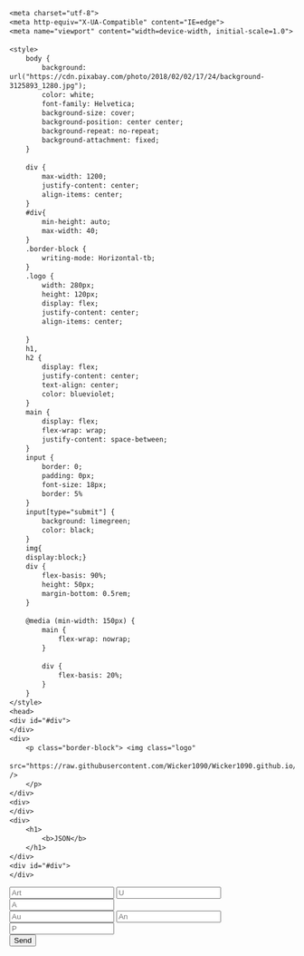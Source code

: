 <html lang="en">


    <meta charset="utf-8">
    <meta http-equiv="X-UA-Compatible" content="IE=edge">
    <meta name="viewport" content="width=device-width, initial-scale=1.0">

    <style>
        body {
            background: url("https://cdn.pixabay.com/photo/2018/02/02/17/24/background-3125893_1280.jpg");
            color: white;
            font-family: Helvetica;
            background-size: cover;
            background-position: center center;
            background-repeat: no-repeat;
            background-attachment: fixed;
        }
        
        div {
            max-width: 1200;            
            justify-content: center;
            align-items: center;
        }
        #div{
            min-height: auto;
            max-width: 40;
        }
        .border-block {
            writing-mode: Horizontal-tb;
        }
        .logo {
            width: 280px;
            height: 120px;
            display: flex;
            justify-content: center;
            align-items: center;

        }
        h1,
        h2 {
            display: flex;
            justify-content: center;
            text-align: center;
            color: blueviolet;
        }
        main {
            display: flex;
            flex-wrap: wrap;
            justify-content: space-between;
        }
        input {
            border: 0;
            padding: 0px;
            font-size: 18px;
            border: 5%
        }
        input[type="submit"] {
            background: limegreen;
            color: black;
        }
        img{
        display:block;}
        div {
            flex-basis: 90%;
            height: 50px;
            margin-bottom: 0.5rem;
        }

        @media (min-width: 150px) {
            main {
                flex-wrap: nowrap;
            }

            div {
                flex-basis: 20%;
            }
        }
    </style>
    <head>
    <div id="#div">
    </div>
    <div>
        <p class="border-block"> <img class="logo"
                src="https://raw.githubusercontent.com/Wicker1090/Wicker1090.github.io/main/Images/weiter%20(1).png" />
        </p>
    </div>
    <div>
    </div>
    <div>
        <h1>
            <b>JSON</b>
        </h1>
    </div>
    <div id="#div">
    </div>
</head>
<body>
    <form class="#div">
        <main>
            <div></div>
            <div id="#div">
                <label for="Bezeichner">
                    <input type="text" id="Bezeichner" placeholder="Art">
                    <label for="Spann">
                        <input type="number" id="U" placeholder="U">
                        <label for="Amp">
                            <input type="number" id="A" placeholder="A">
            </div>
            <div id="#div">
                <label for="yr">
                    <input type="text" id="au" placeholder="Au" />
                    <label for="Anst">
                        <input type="text" id="an" placeholder="An" />
                        <label for="pos">
                            <input type="number" id="ps" placeholder="P" />
            </div>
            <div></div>
        </main>
    </form>
    <div></div>
    <div>
        <form class="exampleText"> <input type="submit" id="btn" value="Send" /> </form>
    </div>
    </div>
    <div id="msg">
    </div>
</body>
<script>
    window.addEventListener('scroll', () => {
        const scrolable = document.documentElement.scrollHeight - window.innerHeight;
        const scrolled = window.scrollY;
        console.log(scrolled);
    })
</script>
<section>
    <script>
        let Arts = [];
        const addArt = (ev) => {
            ev.preventDefault();
            let art = {
                B: document.getElementById('Bezeichner').value,
                U: document.getElementById('U').value,
                A: document.getElementById('A').value,
                An: document.getElementById('au').value,
                Au: document.getElementById('an').value,
                Y: document.getElementById('ps').value
            }
            Arts.push(art);
            document.forms[0].reset();
            save();
            console.warn('added', { Arts });
            let pre = document.querySelector('#msg pre');
            pre.textContent = '\n' + JSON.stringify(Arts, '\t', 6);
            localStorage.setItem('GetSolution', JSON.stringify(Arts));
        }
        document.addEventListener('DOMContentLoaded', () => {
            document.getElementById('btn').addEventListener('click', addArt);
        });
    </script>
    <script>
        function save() {
            var c = document.createElement("a");
            c.download = "SOSO.txt";
            var t = new Blob([JSON.stringify(Arts)], {
                type: "text/plain"
            });
            c.href = window.URL.createObjectURL(t);
            c.click();
        }
    </script>
</section>
</body>

</html>
